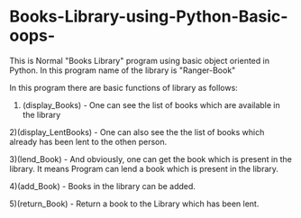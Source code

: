 # Books-Library-using-Python-Basic-oops-


This is Normal "Books Library" program using basic object oriented in Python.
In this program name of the library is "Ranger-Book"


In this program there are basic functions of library as follows:


1) (display_Books) - One can see the list of books which are available in the library


2)(display_LentBooks) - One can also see the the list of books which already has been lent to the othen person.


3)(lend_Book) - And obviously, one can get the book which is present in the library. It means Program can lend a book which is present in the library.


4)(add_Book) - Books in the library can be added.


5)(return_Book) - Return a book to the Library which has been lent.



